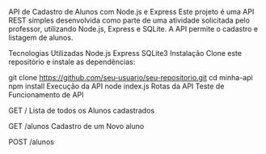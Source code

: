 API de Cadastro de Alunos com Node.js e Express
Este projeto é uma API REST simples desenvolvida como parte de uma atividade solicitada pelo professor, utilizando Node.js, Express e SQLite. A API permite o cadastro e listagem de alunos.

Tecnologias Utilizadas
Node.js
Express
SQLite3
Instalação
Clone este repositório e instale as dependências:

git clone https://github.com/seu-usuario/seu-repositorio.git
cd minha-api
npm install
Execução da API
node index.js
Rotas da API
Teste de Funcionamento de API

GET /
Lista de todos os Alunos cadastrados

GET /alunos
Cadastro de um Novo aluno

POST /alunos
